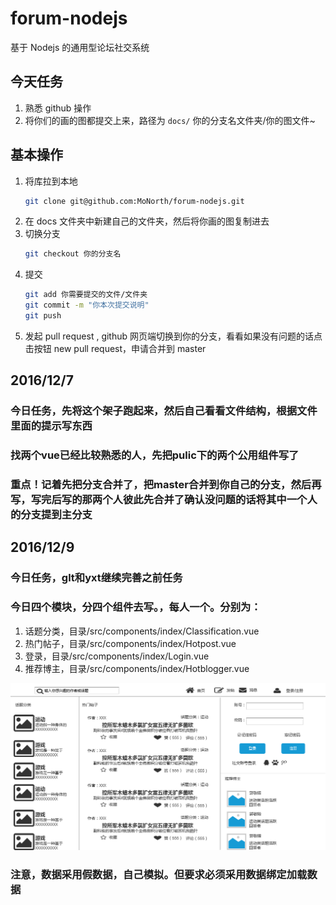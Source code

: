 # forum-nodejs
基于 Nodejs 的通用型论坛社交系统

## 今天任务
1. 熟悉 github 操作
2. 将你们的画的图都提交上来，路径为 `docs/` 你的分支名文件夹/你的图文件~


## 基本操作
1. 将库拉到本地
   ```bash
   git clone git@github.com:MoNorth/forum-nodejs.git
   ```
2. 在 docs 文件夹中新建自己的文件夹，然后将你画的图复制进去
3. 切换分支
   ```bash
   git checkout 你的分支名
   ```
4. 提交
   ```bash
   git add 你需要提交的文件/文件夹
   git commit -m "你本次提交说明"
   git push
   ```
5. 发起 pull request , github 网页端切换到你的分支，看看如果没有问题的话点击按钮 new pull request，申请合并到 master



## 2016/12/7

### 今日任务，先将这个架子跑起来，然后自己看看文件结构，根据文件里面的提示写东西

### 找两个vue已经比较熟悉的人，先把pulic下的两个公用组件写了

### 重点！记着先把分支合并了，把master合并到你自己的分支，然后再写，写完后写的那两个人彼此先合并了确认没问题的话将其中一个人的分支提到主分支


## 2016/12/9

### 今日任务，glt和yxt继续完善之前任务
### 今日四个模块，分四个组件去写。，每人一个。分别为：
1. 话题分类，目录/src/components/index/Classification.vue
2. 热门帖子，目录/src/components/index/Hotpost.vue
3. 登录，目录/src/components/index/Login.vue
4. 推荐博主，目录/src/components/index/Hotblogger.vue

![图](/docs/ljx/登录界面.png)

### 注意，数据采用假数据，自己模拟。但要求必须采用数据绑定加载数据
